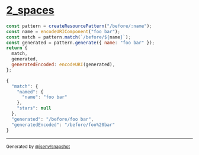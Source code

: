 # [2_spaces](../../resource_pattern.test.mjs#L23)

```js
const pattern = createResourcePattern("/before/:name");
const name = encodeURIComponent("foo bar");
const match = pattern.match(`/before/${name}`);
const generated = pattern.generate({ name: "foo bar" });
return {
  match,
  generated,
  generatedEncoded: encodeURI(generated),
};
```

```js
{
  "match": {
    "named": {
      "name": "foo bar"
    },
    "stars": null
  },
  "generated": "/before/foo bar",
  "generatedEncoded": "/before/foo%20bar"
}
```

---

<sub>
  Generated by <a href="https://github.com/jsenv/core/tree/main/packages/tooling/snapshot">@jsenv/snapshot</a>
</sub>
